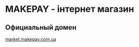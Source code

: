 # MAKEPAY - інтернет магазин

## Официальный домен
[market.makepay.com.ua](https://market.makepay.com.ua)

